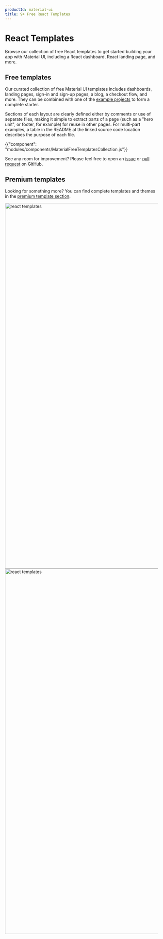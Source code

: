 ```yaml
---
productId: material-ui
title: 9+ Free React Templates
---
```


# React Templates

<p class="description">Browse our collection of free React templates to get started building your app with Material UI, including a React dashboard, React landing page, and more.</p>

<!-- #default-branch-switch -->

## Free templates

Our curated collection of free Material UI templates includes dashboards, landing pages, sign-in and sign-up pages, a blog, a checkout flow, and more.
They can be combined with one of the [example projects](/material-ui/getting-started/example-projects/) to form a complete starter.

Sections of each layout are clearly defined either by comments or use of separate files,
making it simple to extract parts of a page (such as a "hero unit", or footer, for example)
for reuse in other pages.
For multi-part examples, a table in the README at the linked source code location describes
the purpose of each file.

{{"component": "modules/components/MaterialFreeTemplatesCollection.js"}}

See any room for improvement?
Please feel free to open an [issue](https://github.com/mui/material-ui/issues/new/choose) or [pull request](https://github.com/mui/material-ui/pulls) on GitHub.

## Premium templates

Looking for something more? You can find complete templates and themes in the <a href="https://mui.com/store/?utm_source=docs&utm_medium=referral&utm_campaign=templates-store">premium template section</a>.

<a href="https://mui.com/store/?utm_source=docs&utm_medium=referral&utm_campaign=templates-store">
<span class="only-light-mode">
<img src="/static/images/themes-display-light.png" alt="react templates" width="2280" height="1200" />
</span>
<span class="only-dark-mode">
<img src="/static/images/themes-display-dark.png" alt="react templates" width="2280" height="1200" />
</span>
</a>

